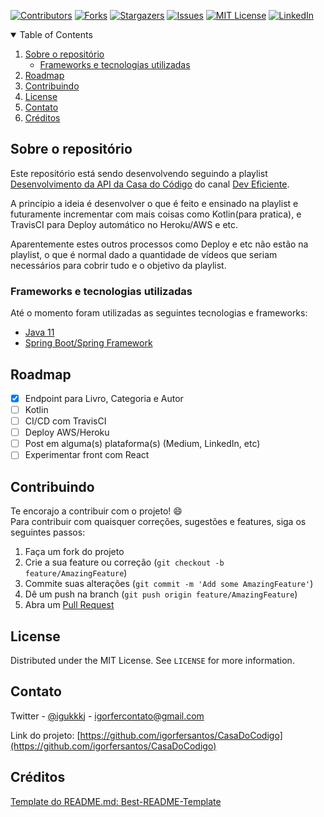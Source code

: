 <!-- PROJECT SHIELDS -->
<!--
*** I'm using markdown "reference style" links for readability.
*** Reference links are enclosed in brackets [ ] instead of parentheses ( ).
*** See the bottom of this document for the declaration of the reference variables
*** for contributors-url, forks-url, etc. This is an optional, concise syntax you may use.
*** https://www.markdownguide.org/basic-syntax/#reference-style-links
-->
[![Contributors][contributors-shield]][contributors-url]
[![Forks][forks-shield]][forks-url]
[![Stargazers][stars-shield]][stars-url]
[![Issues][issues-shield]][issues-url]
[![MIT License][license-shield]][license-url]
[![LinkedIn][linkedin-shield]][linkedin-url]

<!-- TABLE OF CONTENTS -->
<details open="open">
  <summary>Table of Contents</summary>
  <ol>
    <li>
      <a href="#sobre-o-repositório">Sobre o repositório</a>
      <ul>
        <li><a href="#frameworks-e-tecnologias-utilizadas">Frameworks e tecnologias utilizadas</a></li>
      </ul>
    </li>
    <li><a href="#roadmap">Roadmap</a></li>
    <li><a href="#contribuindo">Contribuindo</a></li>
    <li><a href="#license">License</a></li>
    <li><a href="#contato">Contato</a></li>
    <li><a href="#créditos">Créditos</a></li>
  </ol>
</details>

## Sobre o repositório

Este repositório está sendo desenvolvendo seguindo a playlist [Desenvolvimento da API da Casa do Código](https://www.youtube.com/playlist?list=PLVHlvMRWE0Y70QZLWvQvDxxQtFeOEHFkY) do canal [Dev Eficiente](https://www.youtube.com/channel/UC9xYzttzFxK9cmhKPQCalYQ).

A princípio a ideia é desenvolver o que é feito e ensinado na playlist e futuramente incrementar com mais coisas como Kotlin(para pratica), e TravisCI para Deploy automático no Heroku/AWS e etc.

Aparentemente estes outros processos como Deploy e etc não estão na playlist, o que é normal dado a quantidade de vídeos que seriam necessários para cobrir tudo e o objetivo da playlist.

### Frameworks e tecnologias utilizadas

Até o momento foram utilizadas as seguintes tecnologias e frameworks:

* [Java 11](https://www.zup.com.br/blog/java-11-principais-novidades)
* [Spring Boot/Spring Framework](https://spring.io/)

<!-- ROADMAP -->
## Roadmap

- [x] Endpoint para Livro, Categoria e Autor
- [ ] Kotlin
- [ ] CI/CD com TravisCI
- [ ] Deploy AWS/Heroku
- [ ] Post em alguma(s) plataforma(s) (Medium, LinkedIn, etc)
- [ ] Experimentar front com React

## Contribuindo

Te encorajo a contribuir com o projeto! :smile: <br>
Para contribuir com quaisquer correções, sugestões e features, siga os seguintes passos:

1. Faça um fork do projeto
2. Crie a sua feature ou correção (`git checkout -b feature/AmazingFeature`)
3. Commite suas alterações (`git commit -m 'Add some AmazingFeature'`)
4. Dê um push na branch (`git push origin feature/AmazingFeature`)
5. Abra um [Pull Request](https://github.com/igorfersantos/CasaDoCodigo/pulls)



## License

Distributed under the MIT License. See `LICENSE` for more information.



## Contato

Twitter - [@igukkkj](https://twitter.com/igukkkj) - igorfercontato@gmail.com

Link do projeto: [https://github.com/igorfersantos/CasaDoCodigo](https://github.com/igorfersantos/CasaDoCodigo)

## Créditos
[Template do README.md: Best-README-Template](https://github.com/othneildrew/Best-README-Template)


<!-- MARKDOWN LINKS & IMAGES -->
<!-- https://www.markdownguide.org/basic-syntax/#reference-style-links -->
[contributors-shield]: https://img.shields.io/github/contributors/igorfersantos/CasaDoCodigo.svg?style=for-the-badge
[contributors-url]: https://github.com/igorfersantos/CasaDoCodigo/graphs/contributors
[forks-shield]: https://img.shields.io/github/forks/igorfersantos/CasaDoCodigo.svg?style=for-the-badge
[forks-url]: https://github.com/igorfersantos/CasaDoCodigo/network/members
[stars-shield]: https://img.shields.io/github/stars/igorfersantos/CasaDoCodigo.svg?style=for-the-badge
[stars-url]: https://github.com/igorfersantos/CasaDoCodigo/stargazers
[issues-shield]: https://img.shields.io/github/issues/igorfersantos/CasaDoCodigo.svg?style=for-the-badge
[issues-url]: https://github.com/igorfersantos/CasaDoCodigo/issues
[license-shield]: https://img.shields.io/github/license/igorfersantos/CasaDoCodigo.svg?style=for-the-badge
[license-url]: https://github.com/igorfersantos/CasaDoCodigo/blob/master/LICENSE.txt
[linkedin-shield]: https://img.shields.io/badge/-LinkedIn-black.svg?style=for-the-badge&logo=linkedin&colorB=555
[linkedin-url]: https://linkedin.com/in/igorferlimeira